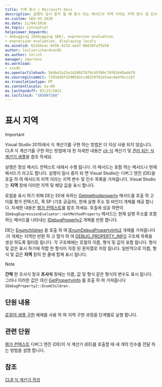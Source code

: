```yaml
---
title: 지역 표시 | Microsoft Docs
description: 실행이 일시 중지 될 때 표시 되는 메서드의 지역 이라는 지역 변수 및 인수 목록에 대해 알아봅니다.
ms.custom: SEO-VS-2020
ms.date: 11/04/2016
ms.topic: conceptual
helpviewer_keywords:
- debugging [Debugging SDK], expression evaluation
- expression evaluation, displaying locals
ms.assetid: 62264cec-845b-4233-aed7-0b038fa79250
author: leslierichardson95
ms.author: lerich
manager: jmartens
ms.workload:
- vssdk
ms.openlocfilehash: 564b42a15e1420027b79cb5f00c70f61649ad4f9
ms.sourcegitcommit: f2916d8fd296b92cc402597d1d1eecda4f6cccbf
ms.translationtype: MT
ms.contentlocale: ko-KR
ms.lasthandoff: 03/25/2021
ms.locfileid: "105097268"
---
```

# <a name="display-locals"></a>표시 지역
> [!IMPORTANT]
> Visual Studio 2015에서 식 계산기를 구현 하는 방법은 더 이상 사용 되지 않습니다. CLR 식 계산기를 구현 하는 방법에 대 한 자세한 내용은 [clr 식](https://github.com/Microsoft/ConcordExtensibilitySamples/wiki/CLR-Expression-Evaluators) 계산기 및 [관리 되는 식 계산기 샘플](https://github.com/Microsoft/ConcordExtensibilitySamples/wiki/Managed-Expression-Evaluator-Sample)을 참조 하세요.

 실행은 항상 메서드 컨텍스트 내에서 수행 됩니다 .이 메서드는 포함 하는 메서드나 현재 메서드가 라고도 합니다. 실행이 일시 중지 되 면 Visual Studio는 디버그 엔진 (DE)을 호출 하 여 메서드의 지역 이라는 지역 변수 및 인수 목록을 가져옵니다. Visual Studio는 **지역** 창에 이러한 지역 및 해당 값을 표시 합니다.

 로컬을 표시 하기 위해 DE는 EE에 속하는 [Getmethodproperty](../../extensibility/debugger/reference/idebugexpressionevaluator-getmethodproperty.md) 메서드를 호출 하 고이를 평가 컨텍스트, 즉 SP (기호 공급자), 현재 실행 주소 및 바인더 개체를 제공 합니다. 자세한 내용은 [평가 컨텍스트](../../extensibility/debugger/evaluation-context.md)를 참조 하세요. 호출에 성공 하면이 `IDebugExpressionEvaluator::GetMethodProperty` 메서드는 현재 실행 주소를 포함 하는 메서드를 나타내는 [IDebugProperty2](../../extensibility/debugger/reference/idebugproperty2.md) 개체를 반환 합니다.

 DE는 [Enumchildren](../../extensibility/debugger/reference/idebugproperty2-enumchildren.md) 을 호출 하 여 [IEnumDebugPropertyInfo2](../../extensibility/debugger/reference/ienumdebugpropertyinfo2.md) 개체를 가져옵니다 .이 개체는 지역만 반환 하 고 열거 하 여 [DEBUG_PROPERTY_INFO](../../extensibility/debugger/reference/debug-property-info.md) 구조체 목록을 생성 하도록 필터링 됩니다. 각 구조체에는 로컬의 이름, 형식 및 값이 포함 됩니다. 형식 및 값은 표시 하기에 적합 한 형식이 지정 된 문자열로 저장 됩니다. 일반적으로 이름, 형식 및 값은 **지역** 창의 한 줄에 함께 표시 됩니다.

> [!NOTE]
> **간략** 한 조사식 창과 **조사식** 창에는 이름, 값 및 형식 같은 형식의 변수도 표시 됩니다. 그러나 이러한 값은 대신 [GetPropertyInfo](../../extensibility/debugger/reference/idebugproperty2-getpropertyinfo.md) 를 호출 하 여 가져옵니다 `IDebugProperty2::EnumChildren` .

## <a name="in-this-section"></a>단원 내용
 [로컬의 샘플 구현](../../extensibility/debugger/sample-implementation-of-locals.md) 예제를 사용 하 여 지역 구현 과정을 단계별로 실행 합니다.

## <a name="related-sections"></a>관련 단원
 [평가 컨텍스트](../../extensibility/debugger/evaluation-context.md) 디버그 엔진 (DE)이 식 계산기 (EE)를 호출할 때 세 개의 인수를 전달 하는 방법을 설명 합니다.

## <a name="see-also"></a>참조
 [CLR 식 계산기 작성](../../extensibility/debugger/writing-a-common-language-runtime-expression-evaluator.md)
